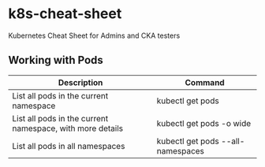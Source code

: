 # k8s-cheat-sheet
Kubernetes Cheat Sheet for Admins and CKA testers

## Working with Pods

|   Description                                                     | Command                                                               |
|   -----------                                                     | -----------                                                           |
|   List all pods in the current namespace                          | kubectl get pods                                                      |
|   List all pods in the current namespace, with more details       | kubectl get pods -o wide                                              |
|   List all pods in all namespaces                                 | kubectl get pods --all-namespaces                                     |
